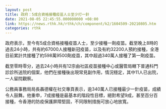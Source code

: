 ```yaml
---
layout: post
title: 政府：5成合資格接種疫苗人士至少打一針
date: 2021-08-05 22:45:55.000000000 +08:00
link: https://news.rthk.hk/rthk/ch/component/k2/1604509-20210805.htm
categories: rthk
---
```


政府表示，至今有5成合資格接種疫苗人士，至少接種一劑疫苗。截至晚上8時的過去24小時，共有約67000人接種新冠疫苗，以及有約32200人預約接種，全港目前累計共接種了約598萬9500劑疫苗，其中超過340萬人接種了第一劑疫苗。

截至零時零分，過去24小時共有12宗由社區疫苗接種中心或醫管局轄下普通科門診診所送院的個案，他們在接種後出現常見副作用，情況穩定，其中11人已出院，一人留院觀察。

公務員事務局局長聶德權在社交專頁表示，逾340萬人已接種最少一針疫苗，成績令人鼓舞。他重申，7成接種是最基本的階段性目標，絕對希望9成，甚至百分百接種，令香港的防疫保護屏障堅固，不同限制措施可放心地放寬。
